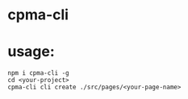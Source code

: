 # cpma-cli
# usage:
```
npm i cpma-cli -g
cd <your-project>
cpma-cli cli create ./src/pages/<your-page-name>

